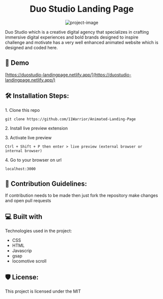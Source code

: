 <h1 align="center" id="title">Duo Studio Landing Page</h1>

<p align="center"><img src="https://socialify.git.ci/11Warrior/Animated-Landing-Page/image?language=1&amp;name=1&amp;owner=1&amp;theme=Dark" alt="project-image"></p>

<p id="description">Duo Studio which is a creative digital agency that specializes in crafting immersive digital experiences and bold brands designed to inspire challenge and motivate has a very well enhanced animated website which is designed and coded here.</p>

<h2>🚀 Demo</h2>

[https://duostudio-landingpage.netlify.app/](https://duostudio-landingpage.netlify.app/)

<h2>🛠️ Installation Steps:</h2>

<p>1. Clone this repo</p>

```
git clone https://github.com/11Warrior/Animated-Landing-Page
```

<p>2. Install live preview extension</p>

<p>3. Activate live preview</p>

```
Ctrl + Shift + P then enter > live preview (external browser or internal browser)
```

<p>4. Go to your browser on url</p>

```
localhost:3000
```

<h2>🍰 Contribution Guidelines:</h2>

If contribution needs to be made then just fork the repository make changes and open pull requests

  
  
<h2>💻 Built with</h2>

Technologies used in the project:

*   CSS
*   HTML
*   Javascrip
*   gsap
*   locomotive scroll

<h2>🛡️ License:</h2>

This project is licensed under the MIT
